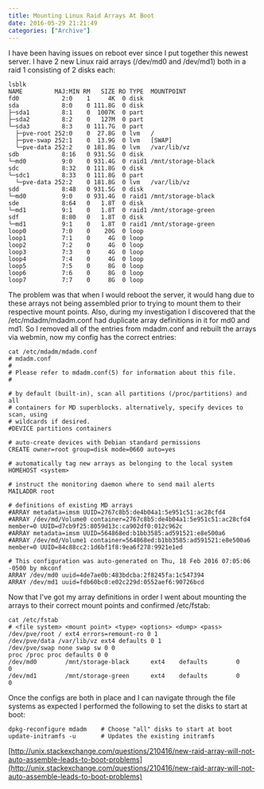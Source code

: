 ```yaml
---
title: Mounting Linux Raid Arrays At Boot
date: 2016-05-29 21:21:49
categories: ["Archive"]
---
```


I have been having issues on reboot ever since I put together this newest server. I have 2 new Linux raid arrays (/dev/md0 and /dev/md1) both in a raid 1 consisting of 2 disks each:

```
lsblk
NAME         MAJ:MIN RM   SIZE RO TYPE  MOUNTPOINT
fd0            2:0    1     4K  0 disk
sda            8:0    0 111.8G  0 disk
├─sda1         8:1    0  1007K  0 part
├─sda2         8:2    0   127M  0 part
└─sda3         8:3    0 111.7G  0 part
  ├─pve-root 252:0    0  27.8G  0 lvm   /
  ├─pve-swap 252:1    0  13.9G  0 lvm   [SWAP]
  └─pve-data 252:2    0 181.8G  0 lvm   /var/lib/vz
sdb            8:16   0 931.5G  0 disk
└─md0          9:0    0 931.4G  0 raid1 /mnt/storage-black
sdc            8:32   0 111.8G  0 disk
└─sdc1         8:33   0 111.8G  0 part
  └─pve-data 252:2    0 181.8G  0 lvm   /var/lib/vz
sdd            8:48   0 931.5G  0 disk
└─md0          9:0    0 931.4G  0 raid1 /mnt/storage-black
sde            8:64   0   1.8T  0 disk
└─md1          9:1    0   1.8T  0 raid1 /mnt/storage-green
sdf            8:80   0   1.8T  0 disk
└─md1          9:1    0   1.8T  0 raid1 /mnt/storage-green
loop0          7:0    0    20G  0 loop
loop1          7:1    0     4G  0 loop
loop2          7:2    0     4G  0 loop
loop3          7:3    0     4G  0 loop
loop4          7:4    0     4G  0 loop
loop5          7:5    0     8G  0 loop
loop6          7:6    0     8G  0 loop
loop7          7:7    0     8G  0 loop
```

The problem was that when I would reboot the server, it would hang due to these arrays not being assembled prior to trying to mount them to their respective mount points. Also, during my investigation I discovered that the /etc/mdadm/mdadm.conf had duplicate array definitions in it for md0 and md1. So I removed all of the entries from mdadm.conf and rebuilt the arrays via webmin, now my config has the correct entries:

```
cat /etc/mdadm/mdadm.conf
# mdadm.conf
#
# Please refer to mdadm.conf(5) for information about this file.
#

# by default (built-in), scan all partitions (/proc/partitions) and all
# containers for MD superblocks. alternatively, specify devices to scan, using
# wildcards if desired.
#DEVICE partitions containers

# auto-create devices with Debian standard permissions
CREATE owner=root group=disk mode=0660 auto=yes

# automatically tag new arrays as belonging to the local system
HOMEHOST <system>

# instruct the monitoring daemon where to send mail alerts
MAILADDR root

# definitions of existing MD arrays
#ARRAY metadata=imsm UUID=2767c8b5:de4b04a1:5e951c51:ac28cfd4
#ARRAY /dev/md/Volume0 container=2767c8b5:de4b04a1:5e951c51:ac28cfd4 member=0 UUID=d7cb9f25:8059d13c:ca902df0:012c962c
#ARRAY metadata=imsm UUID=564868ed:b1bb3585:ad591521:e8e500a6
#ARRAY /dev/md/Volume1 container=564868ed:b1bb3585:ad591521:e8e500a6 member=0 UUID=84c88cc2:1d6bf1f8:9ea6f278:9921e1ed

# This configuration was auto-generated on Thu, 18 Feb 2016 07:05:06 -0500 by mkconf
ARRAY /dev/md0 uuid=4de7ae0b:483bdcba:2f8245fa:1c547394
ARRAY /dev/md1 uuid=fdb60bc0:e02c229d:0552aef6:90726bcd
```

Now that I've got my array definitions in order I went about mounting the arrays to their correct mount points and confirmed /etc/fstab:

```
cat /etc/fstab
# <file system> <mount point> <type> <options> <dump> <pass>
/dev/pve/root / ext4 errors=remount-ro 0 1
/dev/pve/data /var/lib/vz ext4 defaults 0 1
/dev/pve/swap none swap sw 0 0
proc /proc proc defaults 0 0
/dev/md0        /mnt/storage-black      ext4    defaults        0       0
/dev/md1        /mnt/storage-green      ext4    defaults        0       0
```

Once the configs are both in place and I can navigate through the file systems as expected I performed the following to set the disks to start at boot:

```
dpkg-reconfigure mdadm    # Choose "all" disks to start at boot
update-initramfs -u       # Updates the existing initramfs
```

[http://unix.stackexchange.com/questions/210416/new-raid-array-will-not-auto-assemble-leads-to-boot-problems](http://unix.stackexchange.com/questions/210416/new-raid-array-will-not-auto-assemble-leads-to-boot-problems)
